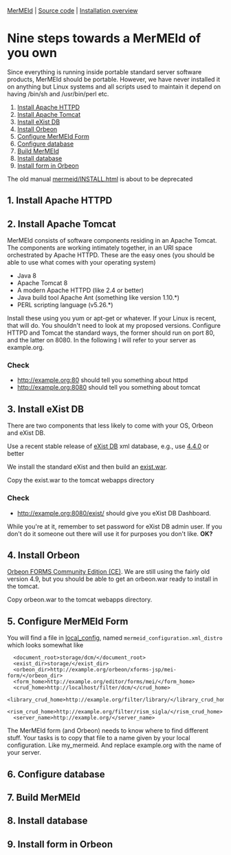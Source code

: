 
[MerMEId](../README.md) | [Source code](./README.md) | [Installation overview ](INSTALL.md)

# Nine steps towards a MerMEId of you own

Since everything is running inside portable standard server software
products, MerMEId should be portable. However, we have never installed
it on anything but Linux systems and all scripts used to maintain it
depend on having /bin/sh and /usr/bin/perl etc.

1. [Install Apache HTTPD](#1-install-apache-httpd)
2. [Install Apache Tomcat](#2-install-apache-tomcat)
3. [Install eXist DB](#3-install-exist-db)
4. [Install Orbeon](#4-install-orbeon)
5. [Configure MerMEId Form](#5-configure-mermeid-form)
6. [Configure database](#6-configure-database)
7. [Build MerMEId](#7-build-mermeid)
8. [Install database](#8-install-database)
9. [Install form in Orbeon](#9-install-form-in-orbeon)

The old manual
[mermeid/INSTALL.html](https://rawgit.com/Det-Kongelige-Bibliotek/MerMEId/master/trunk/mermeid/INSTALL.html)
is about to be deprecated

## 1. Install Apache HTTPD
## 2. Install Apache Tomcat

MerMEId consists of software components residing in an Apache
Tomcat. The components are working intimately together, in an URI
space orchestrated by Apache HTTPD. These are the easy ones (you
should be able to use what comes with your operating system)

* Java 8
* Apache Tomcat 8
* A modern Apache HTTPD (like 2.4 or better)
* Java build tool Apache Ant (something like version 1.10.*)
* PERL scripting language (v5.26.*)

Install these using you yum or apt-get or whatever. If your Linux is
recent, that will do. You shouldn't need to look at my proposed
versions. Configure HTTPD and Tomcat the standard ways, the former
should run on port 80, and the latter on 8080. In the following I will
refer to your server as example.org. 



### Check

* http://example.org:80 should tell you something about httpd
* http://example.org:8080 should tell you something about tomcat

## 3. Install eXist DB

There are two components that less likely to come with your OS, Orbeon
and eXist DB.

Use a recent stable release of [eXist DB](http://exist-db.org/) xml
database, e.g., use [4.4.0](https://bintray.com/existdb/releases/exist/4.4.0/view) or
better

We install the standard eXist and then build an
[exist.war](https://exist-db.org/exist/apps/doc/exist-building).

Copy the exist.war to the tomcat webapps directory

### Check

* http://example.org:8080/exist/ should give you eXist DB Dashboard.

While you're at it, remember to set password for eXist DB admin
user. If you don't do it someone out there will use it for purposes
you don't like. **OK?**

## 4. Install Orbeon

[Orbeon FORMS Community Edition
(CE)](https://www.orbeon.com/download). We are still using the fairly
old version 4.9, but you should be able to get an orbeon.war ready to
install in the tomcat.

Copy orbeon.war to the tomcat webapps directory.

## 5. Configure MerMEId Form

You will find a file in [local_config](./local_config/), named
```mermeid_configuration.xml_distro``` which looks somewhat like

```
  <document_root>storage/dcm/</document_root>
  <exist_dir>storage/</exist_dir>
  <orbeon_dir>http://example.org/orbeon/xforms-jsp/mei-form/</orbeon_dir>
  <form_home>http://example.org/editor/forms/mei/</form_home>
  <crud_home>http://localhost/filter/dcm/</crud_home>
  <library_crud_home>http://example.org/filter/library/</library_crud_home>
  <rism_crud_home>http://example.org/filter/rism_sigla/</rism_crud_home>
  <server_name>http://example.org/</server_name>
```

The MerMEId form (and Orbeon) needs to know where to find different
stuff. Your tasks is to copy that file to a name given by your local
configuration. Like my_mermeid. And replace example.org with the name
of your server.

## 6. Configure database

## 7. Build MerMEId

## 8. Install database

## 9. Install form in Orbeon

